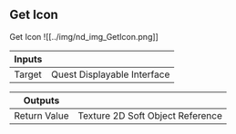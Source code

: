 ## Get Icon
Get Icon
![[../img/nd_img_GetIcon.png]]

|Inputs||
|--|--|
| Target | Quest Displayable Interface |

|Outputs||
|--|--|
| Return Value | Texture 2D Soft Object Reference |
